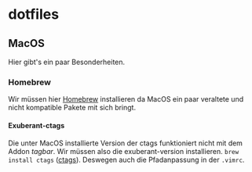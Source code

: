 # dotfiles

## MacOS

Hier gibt's ein paar Besonderheiten.

### Homebrew

Wir müssen hier [Homebrew](https://brew.sh/) installieren da MacOS ein paar veraltete und nicht kompatible Pakete mit sich bringt.

#### Exuberant-ctags

Die unter MacOS installierte Version der ctags funktioniert nicht mit dem Addon *tagbar*. Wir müssen also die exuberant-version installieren. `brew install ctags` ([ctags](https://formulae.brew.sh/formula/ctags)).
Deswegen auch die Pfadanpassung in der `.vimrc`.
